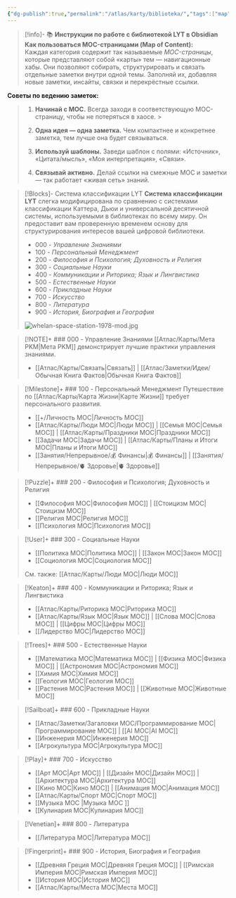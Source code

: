 ```yaml
---
{"dg-publish":true,"permalink":"/atlas/karty/biblioteka/","tags":["map","gardenEntry"],"noteIcon":"","created":"2023-12-10T01:48:20.000+05:00"}
---
```



> [!info]- 📚 **Инструкции по работе с библиотекой LYT в Obsidian**
> **Как пользоваться MOC-страницами (Map of Content):**  
 Каждая категория содержит так называемые _MOC-страницы_, которые представляют собой «карты» тем — навигационные хабы. Они позволяют собирать, структурировать и связать отдельные заметки внутри одной темы. Заполняй их, добавляя новые заметки, инсайты, связки и перекрёстные ссылки.
 >
 **Советы по ведению заметок:**
 >
 >1. **Начинай с MOC.** Всегда заходи в соответствующую MOC-страницу, чтобы не потеряться в хаосе.
    >
>2. **Одна идея — одна заметка.** Чем компактнее и конкретнее заметка, тем лучше она будет связываться.
>	 
>3. **Используй шаблоны.** Заведи шаблон с полями: «Источник», «Цитата/мысль», «Моя интерпретация», «Связи».
>    
>4. **Связывай активно.** Делай ссылки на смежные MOC и заметки — так работает «живая сеть» знаний.

> [!Blocks]- Система классификации LYT
> **Система классификации LYT** слегка модифицирована по сравнению с системами классификации Каттера, Дьюи и универсальной десятичной системы, используемыми в библиотеках по всему миру. Он предоставит вам проверенную временем основу для структурирования интересов вашей цифровой библиотеки.
>
> - 000 - *Управление Знаниями*
> - 100  - *Персональный Менеджмент*
> - 200 - *Философия и Психология; Духовность и Религия*
> - 300 - *Социальные Науки*
> - 400 - *Коммуникации и Риторика; Язык и Лингвистика*
> - 500 - *Естественные Науки*
> - 600 - *Прикладные Науки*
> - 700 - *Искусство*
> - 800 - *Литература*
> - 900 - *История, Биография и География*
> 
> ![whelan-space-station-1978-mod.jpg](/img/user/%D0%90%D1%82%D0%BB%D0%B0%D1%81/%D0%A3%D1%82%D0%B8%D0%BB%D0%B8%D1%82%D1%8B/%D0%A4%D0%B0%D0%B9%D0%BB%D1%8B/whelan-space-station-1978-mod.jpg)
> 

> [!NOTE]+ ### 000 - Управление Знаниями
> [[Атлас/Карты/Мета PKM\|Мета PKM]] демонстрирует лучшие практики управления знаниями.
> 
> - [[Атлас/Карты/Связать\|Связать]] | [[Атлас/Заметки/Идеи/Обычная Книга Фактов\|Обычная Книга Фактов]] 

> [!Milestone]+ ### 100 - Персональный Менеджмент
> Путешествие по [[Атлас/Карты/Карта Жизни\|Карте Жизни]] требует персонального развития.
> 
> - [[+/Личность MOC\|Личность MOC]]
> - [[Атлас/Карты/Люди MOC\|Люди MOC]] | [[Семья MOC\|Семья MOC]] | [[Атлас/Карты/Праздники MOC\|Праздники MOC]]
> - [[Задачи MOC\|Задачи MOC]] | [[Атлас/Карты/Планы и Итоги MOC\|Планы и Итоги MOC]]
> - [[Занятия/Непрерывное/💰 Финансы\|💰 Финансы]] | [[Занятия/Непрерывное/🫀 Здоровье\|🫀 Здоровье]]

> [!Puzzle]+ ### 200 - Философия и Психология; Духовность и Религия
> - [[Философия MOC\|Философия MOC]] | [[Стоицизм MOC\|Стоицизм MOC]]
> - [[Религия MOC\|Религия MOC]]
> - [[Психология MOC\|Психология MOC]]

> [!User]+ ### 300 - Социальные Науки
> - [[Политика MOC\|Политика MOC]] | [[Закон MOC\|Закон MOC]] 
> - [[Социология MOC\|Социология MOC]]
> 
> См. также:  [[Атлас/Карты/Люди MOC\|Люди MOC]]

> [!Keaton]+ ### 400 - Коммуникации и Риторика; Язык и Лингвистика
> 
> - [[Атлас/Карты/Риторика MOC\|Риторика MOC]]
> - [[Атлас/Карты/Язык MOC\|Язык MOC]] | [[Слова MOC\|Слова MOC]] | [[Цифры MOC\|Цифры MOC]]
> - [[Лидерство MOC\|Лидерство MOC]]

> [!Trees]+ ### 500 - Естественные Науки
> - [[Математика MOC\|Математика MOC]] | [[Физика MOC\|Физика MOC]] | [[Астрономия MOC\|Астрономия MOC]]
> - [[Химия MOC\|Химия MOC]]
> - [[Геология MOC\|Геология MOC]]
> - [[Растения MOC\|Растения MOC]] | [[Животные MOC\|Животные MOC]]
> 

> [!Sailboat]+ ### 600 - Прикладные Науки
> -  [[Атлас/Заметки/Загаловки MOC/Программирование MOC\|Программирование MOC]] | [[AI MOC\|AI MOC]] 
> - [[Инженерия MOC\|Инженерия MOC]]
> - [[Агрокультура MOC\|Агрокультура MOC]]

> [!Play]+ ### 700 - Искусство
> 
> - [[Арт MOC\|Арт MOC]] | [[Дизайн MOC\|Дизайн MOC]] | [[Архитектура MOC\|Архитектура MOC]]  
> - [[Кино MOC\|Кино MOC]] | [[Анимация MOC\|Анимация MOC]]
> - [[Атлас/Карты/Спорт MOC\|Спорт MOC]]
> - [[Музыка MOC \|Музыка MOC ]]
> - [[Кулинария MOC\|Кулинария MOC]]

> [!Venetian]+ ### 800 - Литература
> - [[Литература MOC\|Литература MOC]]

> [!Fingerprint]+ ### 900 - История, Биография и География
> - [[Древняя Греция MOC\|Древняя Греция MOC]] | [[Римская Империя MOC\|Римская Империя MOC]]
> - [[История MOC\|История MOC]] 
> - [[Атлас/Карты/Места MOC\|Места MOC]]

